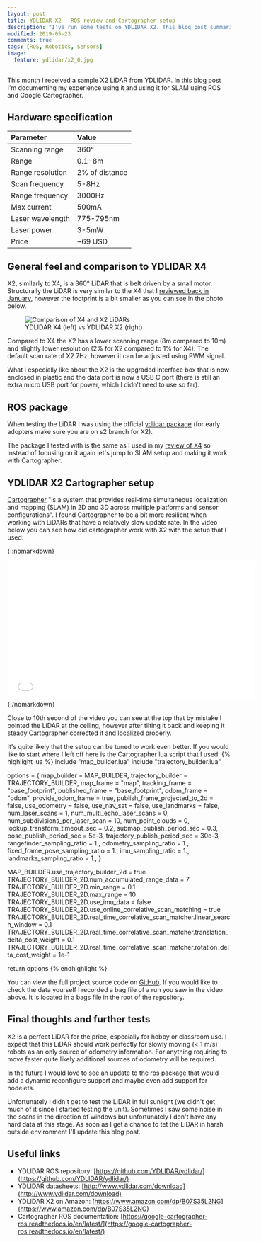 ```yaml
---
layout: post
title: YDLIDAR X2 - ROS review and Cartographer setup
description: "I've run some tests on YDLIDAR X2. This blog post summarizes the experience and shows the LiDAR working with Google Cartographer."
modified: 2019-05-23
comments: true
tags: [ROS, Robotics, Sensors]
image:
  feature: ydlidar/x2_0.jpg
---
```


This month I received a sample X2 LiDAR from YDLIDAR. In this blog post I'm documenting my experience using it and using it for SLAM using ROS and Google Cartographer.

<!-- more -->

## Hardware specification

|Parameter       |  Value     |
|:---------|:---------|
|Scanning range | 360° |
|Range | 0.1-8m |
|Range resolution | 2% of distance |
|Scan frequency | 5-8Hz|
|Range frequency | 3000Hz |
|Max current | 500mA |
|Laser wavelength | 775-795nm|
|Laser power | 3-5mW|
|Price | ~69 USD |

## General feel and comparison to YDLIDAR X4

X2, similarly to X4, is a 360° LiDAR that is belt driven by a small motor. Structurally the LiDAR is very similar to the X4 that I [reviewed back in January](https://msadowski.github.io/ydlidar-x4-review/), however the footprint is a bit smaller as you can see in the photo below.

<figure class="center">
	<img src="{{site.url}}/images/ydlidar/x2_1.jpg" alt="Comparison of X4 and X2 LiDARs">
	<figcaption>YDLIDAR X4 (left) vs YDLIDAR X2 (right)</figcaption>
</figure>

Compared to X4 the X2 has a lower scanning range (8m compared to 10m) and slightly lower resolution (2% for X2 compared to 1% for X4). The default scan rate of X2 7Hz, however it can be adjusted using PWM signal.

What I especially like about the X2 is the upgraded interface box that is now enclosed in plastic and the data port is now a USB C port (there is still an extra micro USB port for power, which I didn't need to use so far).

## ROS package

When testing the LiDAR I was using the official [ydlidar package](https://github.com/YDLIDAR/ydlidar/tree/s2) (for early adopters make sure you are on s2 branch for X2).

The package I tested with is the same as I used in my [review of X4](https://msadowski.github.io/ydlidar-x4-review/) so instead of focusing on it again let's jump to SLAM setup and making it work with Cartographer.

## YDLIDAR X2 Cartographer setup

[Cartographer](https://google-cartographer.readthedocs.io/en/latest/) "is a system that provides real-time simultaneous localization and mapping (SLAM) in 2D and 3D across multiple platforms and sensor configurations". I found Cartographer to be a bit more resilient when working with LiDARs that have a relatively slow update rate. In the video below you can see how did cartographer work with X2 with the setup that I used:

{::nomarkdown}
<iframe width="560" height="315" src="//www.youtube.com/embed/pa7j01aq9po" frameborder="0" allowfullscreen></iframe>
{:/nomarkdown}

Close to 10th second of the video you can see at the top that by mistake I pointed the LiDAR at the ceiling, however after tilting it back and keeping it steady Cartographer corrected it and localized properly.

It's quite likely that the setup can be tuned to work even better. If you would like to start where I left off here is the Cartographer lua script that I used:
{% highlight lua %}
include "map_builder.lua"
include "trajectory_builder.lua"

options = {
  map_builder = MAP_BUILDER,
  trajectory_builder = TRAJECTORY_BUILDER,
  map_frame = "map",
  tracking_frame = "base_footprint",
  published_frame = "base_footprint",
  odom_frame = "odom",
  provide_odom_frame = true,
  publish_frame_projected_to_2d = false,
  use_odometry = false,
  use_nav_sat = false,
  use_landmarks = false,
  num_laser_scans = 1,
  num_multi_echo_laser_scans = 0,
  num_subdivisions_per_laser_scan = 10,
  num_point_clouds = 0,
  lookup_transform_timeout_sec = 0.2,
  submap_publish_period_sec = 0.3,
  pose_publish_period_sec = 5e-3,
  trajectory_publish_period_sec = 30e-3,
  rangefinder_sampling_ratio = 1.,
  odometry_sampling_ratio = 1.,
  fixed_frame_pose_sampling_ratio = 1.,
  imu_sampling_ratio = 1.,
  landmarks_sampling_ratio = 1.,
}

MAP_BUILDER.use_trajectory_builder_2d = true
TRAJECTORY_BUILDER_2D.num_accumulated_range_data = 7
TRAJECTORY_BUILDER_2D.min_range = 0.1
TRAJECTORY_BUILDER_2D.max_range = 10
TRAJECTORY_BUILDER_2D.use_imu_data = false
TRAJECTORY_BUILDER_2D.use_online_correlative_scan_matching = true
TRAJECTORY_BUILDER_2D.real_time_correlative_scan_matcher.linear_search_window = 0.1
TRAJECTORY_BUILDER_2D.real_time_correlative_scan_matcher.translation_delta_cost_weight = 0.1
TRAJECTORY_BUILDER_2D.real_time_correlative_scan_matcher.rotation_delta_cost_weight = 1e-1

return options
{% endhighlight %}

You can view the full project source code on [GitHub](https://github.com/msadowski/x2_cartographer). If you would like to check the data yourself I recorded a bag file of a run you saw in the video above. It is located in a bags file in the root of the repository.

## Final thoughts and further tests

X2 is a perfect LiDAR for the price, especially for hobby or classroom use. I expect that this LiDAR should work perfectly for slowly moving (< 1 m/s) robots as an only source of odometry information. For anything requiring to move faster quite likely additional sources of odometry will be required.

In the future I would love to see an update to the ros package that would add a dynamic reconfigure support and maybe even add support for nodelets.

Unfortunately I didn't get to test the LiDAR in full sunlight (we didn't get much of it since I started testing the unit). Sometimes I saw some noise in the scans in the direction of windows but unfortunately I don't have any hard data at this stage. As soon as I get a chance to tet the LiDAR in harsh outside environment I'll update this blog post.

## Useful links

* YDLIDAR ROS repository: [https://github.com/YDLIDAR/ydlidar/](https://github.com/YDLIDAR/ydlidar/)
* YDLIDAR datasheets: [http://www.ydlidar.com/download](http://www.ydlidar.com/download)
* YDLIDAR X2 on Amazon: [https://www.amazon.com/dp/B07S35L2NG](https://www.amazon.com/dp/B07S35L2NG)
* Cartographer ROS documentation: [https://google-cartographer-ros.readthedocs.io/en/latest/](https://google-cartographer-ros.readthedocs.io/en/latest/)

